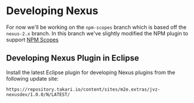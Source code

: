 # Developing Nexus

For now we'll be working on the `npm-scopes` branch which is based off the `nexus-2.x` branch. In this branch we've slightly modified the NPM plugin to support [NPM Scopes][1]

## Developing Nexus Plugin in Eclipse

Install the latest Eclipse plugin for developing Nexus plugins from the following update site:

```
https://repository.takari.io/content/sites/m2e.extras/jvz-nexusdev/1.0.0/N/LATEST/
```

[1]: https://docs.npmjs.com/misc/scope